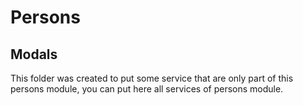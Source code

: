 # Persons

## Modals

This folder was created to put some service that are only part of this persons module, you can put here all services of persons module.